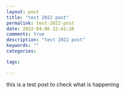 ```yaml
---
layout: post
title: "test 2022 post"
permalink: test-2022-post
date: 2022-04-06 12:41:26
comments: true
description: "test 2022 post"
keywords: ""
categories:

tags:

---
```


this is a test post to check what is happening
